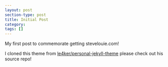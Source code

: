 ```yaml
---
layout: post
section-type: post
title: Initial Post
category:
tags: []
---
```


My first post to commemorate getting stevelouie.com! 

I cloned this theme from <a href="https://github.com/PanosSakkos/personal-jekyll-theme" target="\_blank">le4ker/personal-jekyll-theme</a> please check out his source repo!